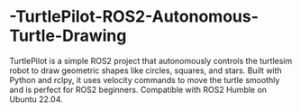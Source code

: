 # -TurtlePilot-ROS2-Autonomous-Turtle-Drawing
TurtlePilot is a simple ROS2 project that autonomously controls the turtlesim robot to draw geometric shapes like circles, squares, and stars. Built with Python and rclpy, it uses velocity commands to move the turtle smoothly and is perfect for ROS2 beginners. Compatible with ROS2 Humble on Ubuntu 22.04.
